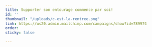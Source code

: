 ```yaml
---
title: Supporter son entourage commence par soi!
id: ''
thumbnail: "/uploads/c-est-la-rentree.png"
link: https://us20.admin.mailchimp.com/campaigns/show?id=789974
order: 
sticky: false

---
```

